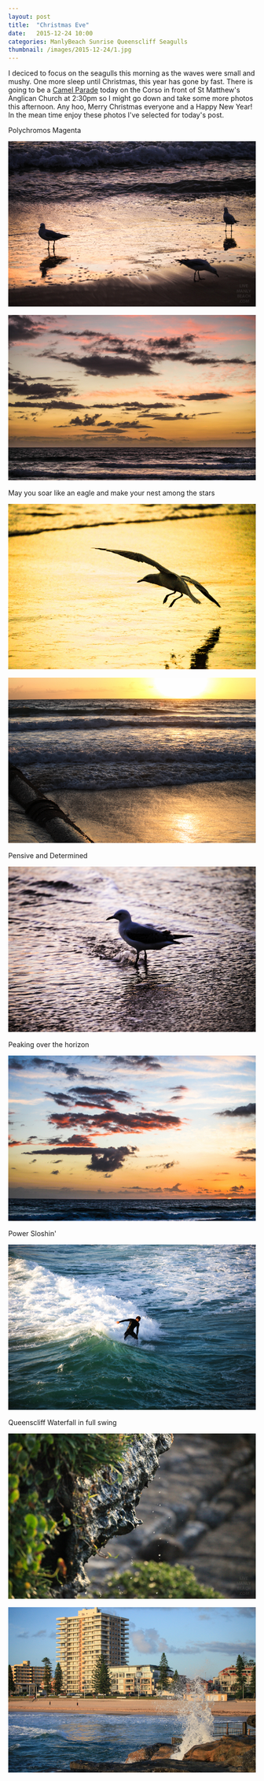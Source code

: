 ```yaml
---
layout: post
title:  "Christmas Eve"
date:   2015-12-24 10:00
categories: ManlyBeach Sunrise Queenscliff Seagulls
thumbnail: /images/2015-12-24/1.jpg
---
```


I deciced to focus on the seagulls this morning as the waves were small and mushy. 
One more sleep until Christmas, this year has gone by fast. There is going to be a [Camel Parade](http://hellomanly.com.au/events/st-matthews-manly-christmas-eve-camel-parade?format=html) today on the Corso in front of St Matthew's Anglican Church at 2:30pm
so I might go down and take some more photos this afternoon. Any hoo, Merry Christmas everyone and a Happy New Year!
In the mean time enjoy these photos I've selected for today's post.

Polychromos Magenta

![](/images/2015-12-24/1.jpg)

<!--more-->

![](/images/2015-12-24/2.jpg)

May you soar like an eagle and make your nest among the stars

![](/images/2015-12-24/3.jpg)

![](/images/2015-12-24/4.jpg)

Pensive and Determined

![](/images/2015-12-24/5.jpg)

Peaking over the horizon

![](/images/2015-12-24/6.jpg)

Power Sloshin'

![](/images/2015-12-24/9.jpg)

Queenscliff Waterfall in full swing

![](/images/2015-12-24/8.jpg)

![](/images/2015-12-24/7.jpg)





